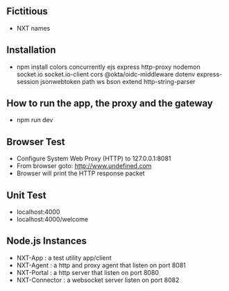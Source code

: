 ## Fictitious
* NXT names

## Installation
* npm install colors concurrently ejs express http-proxy nodemon socket.io socket.io-client cors @okta/oidc-middleware dotenv express-session jsonwebtoken path ws bson extend http-string-parser

## How to run the app, the proxy and the gateway
* npm run dev

## Browser Test
* Configure System Web Proxy (HTTP) to 127.0.0.1:8081
* From browser goto: http://www.undefined.com 
* Browser will print the HTTP response packet

## Unit Test
* localhost:4000
* localhost:4000/welcome

## Node.js Instances
* NXT-App : a test utility app/client
* NXT-Agent : a http and proxy agent that listen on port 8081
* NXT-Portal : a http server that listen on port 8080
* NXT-Connector : a websocket server listen on port 8082